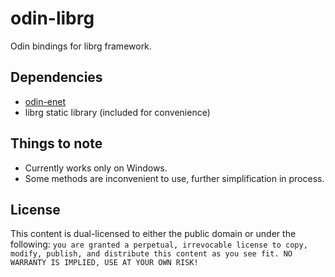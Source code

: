 # odin-librg

Odin bindings for librg framework.

## Dependencies

* [odin-enet](https://github.com/zpl-c/odin-enet)
* librg static library (included for convenience)

## Things to note

* Currently works only on Windows.
* Some methods are inconvenient to use, further simplification in process.

## License

This content is dual-licensed to either the public domain or under the following: `you are granted a perpetual, irrevocable license to copy, modify,
    publish, and distribute this content as you see fit. NO WARRANTY IS IMPLIED, USE AT YOUR OWN RISK!`
